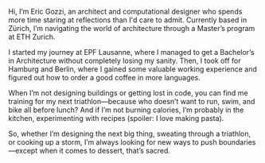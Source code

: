Hi, I’m Eric Gozzi, an architect and computational designer who spends more time staring at reflections than I'd care to admit. Currently based in Zürich, I’m navigating the world of architecture through a Master’s program at ETH Zurich.

I started my journey at EPF Lausanne, where I managed to get a Bachelor’s in Architecture without completely losing my sanity. Then, I took off for Hamburg and Berlin, where I gained some valuable working experience and figured out how to order a good coffee in more languages.

When I’m not designing buildings or getting lost in code, you can find me training for my next triathlon—because who doesn’t want to run, swim, and bike all before lunch? And if I’m not burning calories, I’m probably in the kitchen, experimenting with recipes (spoiler: I love making pasta).

So, whether I’m designing the next big thing, sweating through a triathlon, or cooking up a storm, I’m always looking for new ways to push boundaries—except when it comes to dessert, that’s sacred.
